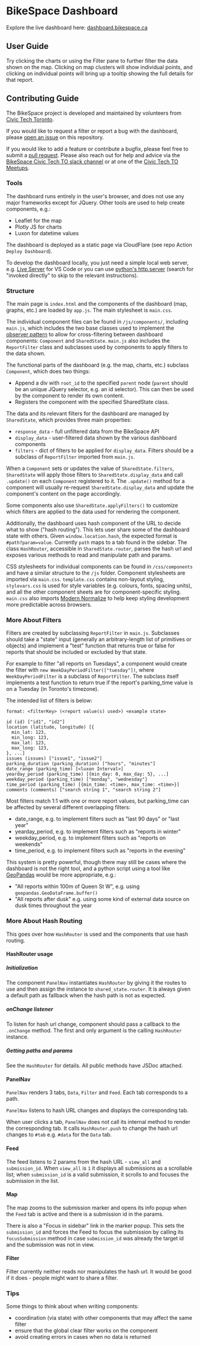 # BikeSpace Dashboard

Explore the live dashboard here: [dashboard.bikespace.ca](https://dashboard.bikespace.ca/)

## User Guide

Try clicking the charts or using the Filter pane to further filter the data shown on the map. Clicking on map clusters will show individual points, and clicking on individual points will bring up a tooltip showing the full details for that report.

## Contributing Guide

The BikeSpace project is developed and maintained by volunteers from [Civic Tech Toronto](http://civictech.ca/).

If you would like to request a filter or report a bug with the dashboard, please [open an issue](https://github.com/bikespace/bikespace-v2/issues) on this repository.

If you would like to add a feature or contribute a bugfix, please feel free to submit a [pull request](https://docs.github.com/en/pull-requests/collaborating-with-pull-requests/proposing-changes-to-your-work-with-pull-requests/about-pull-requests). Please also reach out for help and advice via the [BikeSpace Civic Tech TO slack channel](https://civictechto.slack.com/archives/C61CZLA5V) or at one of the [Civic Tech TO Meetups](https://www.meetup.com/civic-tech-toronto/).

### Tools

The dashboard runs entirely in the user's browser, and does not use any major frameworks except for JQuery. Other tools are used to help create components, e.g.:

- Leaflet for the map
- Plotly JS for charts
- Luxon for datetime values

The dashboard is deployed as a static page via CloudFlare (see repo Action `Deploy Dashboard`).

To develop the dashboard locally, you just need a simple local web server, e.g. [Live Server](https://marketplace.visualstudio.com/items?itemName=ritwickdey.LiveServer) for VS Code or you can use [python's http.server](https://docs.python.org/3/library/http.server.html) (search for "invoked directly" to skip to the relevant instructions).

### Structure

The main page is `index.html` and the components of the dashboard (map, graphs, etc.) are loaded by `app.js`. The main stylesheet is `main.css`.

The individual component files can be found in `/js/components/`, including `main.js`, which includes the two base classes used to implement the [observer pattern](https://en.wikipedia.org/wiki/Observer_pattern) to allow for cross-filtering between dashboard components: `Component` and `SharedState`. `main.js` also includes the `ReportFilter` class and subclasses used by components to apply filters to the data shown.

The functional parts of the dashboard (e.g. the map, charts, etc.) subclass `Component`, which does two things:

- Append a div with `root_id` to the specified `parent` node (`parent` should be an unique JQuery selector, e.g. an id selector). This can then be used by the component to render its own content.
- Registers the component with the specified SharedState class.

The data and its relevant filters for the dashboard are managed by `SharedState`, which provides three main properties:

- `response_data` - full unfiltered data from the BikeSpace API
- `display_data` - user-filtered data shown by the various dashboard components
- `filters` - dict of filters to be applied for `display_data`. Filters should be a subclass of `ReportFilter` imported from `main.js`.

When a `Component` sets or updates the value of `SharedState.filters`, `SharedState` will apply those filters to `SharedState.display_data` and call `.update()` on each `Component` registered to it. The `.update()` method for a component will usually re-request `SharedState.display_data` and update the component's content on the page accordingly.

Some components also use `SharedState.applyFilters()` to customize which filters are applied to the data used for rendering the component.

Additionally, the dashboard uses hash component of the URL to decide what to show ("hash routing"). This lets user share some of the dashboard state with others. Given `window.location.hash`, the expected format is `#path?param=value`. Currently `path` maps to a tab found in the sidebar. The class `HashRouter`, accessible in `SharedState.router`, parses the hash url and exposes various methods to read and manipulate path and params.

CSS stylesheets for individual components can be found in `/css/components` and have a similar structure to the `/js` folder. Component stylesheets are imported via `main.css`. `template.css` contains non-layout styling, `stylevars.css` is used for style variables (e.g. colours, fonts, spacing units), and all the other component sheets are for component-specific styling. `main.css` also imports [Modern Normalize](https://github.com/sindresorhus/modern-normalize) to help keep styling development more predictable across browsers.

### More About Filters

Filters are created by subclassing `ReportFilter` in `main.js`. Subclasses should take a "state" input (generally an arbitrary-length list of primitives or objects) and implement a "test" function that returns true or false for reports that should be included or excluded by that state.

For example to filter "all reports on Tuesdays", a component would create the filter with `new WeekDayPeriodFilter(["tuesday"])`, where `WeekDayPeriodFilter` is a subclass of `ReportFilter`. The subclass itself implements a test function to return true if the report's parking_time value is on a Tuesday (in Toronto's timezone).

The intended list of filters is below:

```
format: <filterKey> (<report value(s) used>) <example state>

id (id) ["id1", "id2"]
location (latitude, longitude) [{
  min_lat: 123,
  min_long: 123,
  max_lat: 123,
  max_long: 123,
}, ...]
issues (issues) ["issue1", "issue2"]
parking_duration (parking_duration) ["hours", "minutes"]
date_range (parking_time) [<luxon Interval>]
yearday_period (parking_time) [{min_day: 0, max_day: 5}, ...]
weekday_period (parking_time) ["monday", "wednesday"]
time_period (parking_time) [{min_time: <time>, max_time: <time>}]
comments (comments) ["search string 1", "search string 2"]
```

Most filters match 1:1 with one or more report values, but parking_time can be affected by several different overlapping filters:

- date_range, e.g. to implement filters such as "last 90 days" or "last year"
- yearday_period, e.g. to implement filters such as "reports in winter"
- weekday_period, e.g. to implement filters such as "reports on weekends"
- time_period, e.g. to implement filters such as "reports in the evening"

This system is pretty powerful, though there may still be cases where the dashboard is not the right tool, and a python script using a tool like [GeoPandas](https://geopandas.org/en/stable/docs.html) would be more appropriate, e.g.:

- "All reports within 100m of Queen St W", e.g. using `geopandas.GeoDataFrame.buffer()`
- "All reports after dusk" e.g. using some kind of external data source on dusk times throughout the year

### More About Hash Routing

This goes over how `HashRouter` is used and the components that use hash routing.

#### HashRouter usage

##### Initialization

The component `PanelNav` instantiates `HashRouter` by giving it the routes to use and then assign the instance to `shared_state.router`. It is always given a default path as fallback when the hash path is not as expected.

##### onChange listener

To listen for hash url change, component should pass a callback to the `.onChange` method. The first and only argument is the calling `HashRouter` instance.

##### Getting paths and params

See the `HashRouter` for details. All public methods have JSDoc attached.

#### PanelNav

`PanelNav` renders 3 tabs, `Data`, `Filter` and `Feed`. Each tab corresponds to a path.

`PanelNav` listens to hash URL changes and displays the corresponding tab.

When user clicks a tab, `PanelNav` does not call its internal method to render the corresponding tab. It calls `HashRouter.push` to change the hash url changes to `#tab` e.g. `#data` for the `Data` tab.

#### Feed

The feed listens to 2 params from the hash URL - `view_all` and `submission_id`. When `view_all` is `1` it displays all submissions as a scrollable list; when `submission_id` is a valid submission, it scrolls to and focuses the submission in the list.

#### Map

The map zooms to the submission marker and opens its info popup when the `Feed` tab is active and there is a submission id in the params.

There is also a "Focus in sidebar" link in the marker popup. This sets the `submission_id` and forces the Feed to focus the submission by calling its `focusSubmission` method in case `submission_id` was already the target id and the submission was not in view.

#### Filter

Filter currently neither reads nor manipulates the hash url. It would be good if it does - people might want to share a filter.

### Tips

Some things to think about when writing components:

- coordination (via state) with other components that may affect the same filter
- ensure that the global clear filter works on the component
- avoid creating errors in cases when no data is returned
